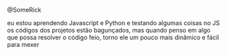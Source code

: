 @SomeRick

eu estou aprendendo Javascript e Python e testando algumas coisas no JS
os códigos dos projetos estão bagunçados, mas quando penso em algo que possa resolver o código feio, torno ele um pouco mais dinâmico e fácil para mexer
